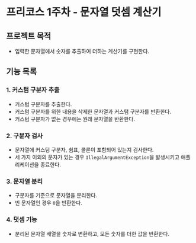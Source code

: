 # 프리코스 1주차 - 문자열 덧셈 계산기
## 프로젝트 목적
- 입력한 문자열에서 숫자를 추출하여 더하는 계산기를 구현한다.

## 기능 목록

### 1. 커스텀 구분자 추출
- 커스텀 구분자를 추출한다.
- 커스텀 구분자를 위한 내용을 삭제한 문자열과 커스텀 구분자를 반환한다.
- 커스텀 구분자가 없는 경우에는 원래 문자열을 반환한다.

### 2. 구분자 검사
- 문자열에 커스텀 구분자, 쉼표, 콜론이 포함되어 있는지 검사한다.
- 세 가지 이외의 문자가 있는 경우 `IllegalArgumentException`을 발생시키고 애플리케이션을 종료한다.

### 3. 문자열 분리
-  구분자를 기준으로 문자열을 분리한다.
- 빈 문자열인 경우 `0`을 반환한다.

### 4. 덧셈 기능
- 분리된 문자열 배열을 숫자로 변환하고, 모든 숫자를 더한 값을 반환한다.
